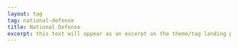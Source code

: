 ```yaml
---
layout: tag
tag: national-defense
title: National Defense
excerpt: this text will appear as an excerpt on the theme/tag landing page
---
```

